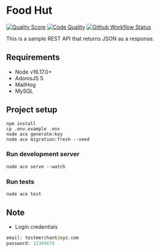 # Food Hut

[![Quality Score](https://img.shields.io/scrutinizer/quality/g/ikechukwukalu/foodhut/main?style=flat-square)](https://scrutinizer-ci.com/g/ikechukwukalu/foodhut/)
[![Code Quality](https://img.shields.io/codefactor/grade/github/ikechukwukalu/foodhut?style=flat-square)](https://www.codefactor.io/repository/github/ikechukwukalu/foodhut)
[![Github Workflow Status](https://img.shields.io/github/actions/workflow/status/ikechukwukalu/foodhut/foodhut.yml?branch=main&style=flat-square)](https://github.com/ikechukwukalu/foodhut/actions/workflows/foodhut.yml)

This is a sample REST API that returns JSON as a response.

## Requirements

- Node v16.17.0+
- AdonisJS 5
- MailHog
- MySQL

## Project setup

```shell
npm install
cp .env.example .env
node ace generate:key
node ace migration:fresh --seed
```

### Run development server

```shell
node ace serve --watch
```

### Run tests

```shell
node ace test
```

## Note

- Login credentials

```php
email: testmerchant@xyz.com
password: 12345678
```
